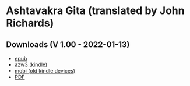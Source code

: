 # Ashtavakra Gita  (translated by John Richards)

## Downloads (V 1.00 -  2022-01-13)
- [epub](https://github.com/ahtrahddis/non-duality/raw/master/Ashtavakra%20Gita/ebooks/Ashtavakra%20Gita.epub)
- [azw3 (kindle)](https://github.com/ahtrahddis/non-duality/raw/master/Ashtavakra%20Gita/ebooks/Ashtavakra%20Gita.azw3)
- [mobi (old kindle devices)](https://github.com/ahtrahddis/non-duality/raw/master/Ashtavakra%20Gita/ebooks/Ashtavakra%20Gita.mobi)
- [PDF](https://github.com/ahtrahddis/non-duality/raw/master/Ashtavakra%20Gita/ebooks/Ashtavakra%20Gita.pdf)


